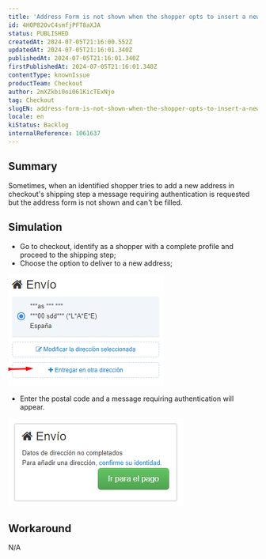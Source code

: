 ```yaml
---
title: 'Address Form is not shown when the shopper opts to insert a new address'
id: 4HOP82OvC4smfjPFT8aXJA
status: PUBLISHED
createdAt: 2024-07-05T21:16:00.552Z
updatedAt: 2024-07-05T21:16:01.340Z
publishedAt: 2024-07-05T21:16:01.340Z
firstPublishedAt: 2024-07-05T21:16:01.340Z
contentType: knownIssue
productTeam: Checkout
author: 2mXZkbi0oi061KicTExNjo
tag: Checkout
slugEN: address-form-is-not-shown-when-the-shopper-opts-to-insert-a-new-address
locale: en
kiStatus: Backlog
internalReference: 1061637
---
```


## Summary


Sometimes, when an identified shopper tries to add a new address in checkout's shipping step a message requiring authentication is requested but the address form is not shown and can't be filled.


##

## Simulation



- Go to checkout, identify as a shopper with a complete profile and proceed to the shipping step;
- Choose the option to deliver to a new address;

 ![](https://raw.githubusercontent.com/vtexdocs/known-issues/refs/heads/main/docs/en/known-issues/Checkout/address-form-is-not-shown-when-the-shopper-opts-to-insert-a-new-address_1.png)


- Enter the postal code and a message requiring authentication will appear.

 ![](https://raw.githubusercontent.com/vtexdocs/known-issues/refs/heads/main/docs/en/known-issues/Checkout/address-form-is-not-shown-when-the-shopper-opts-to-insert-a-new-address_2.png)


##

## Workaround


N/A





